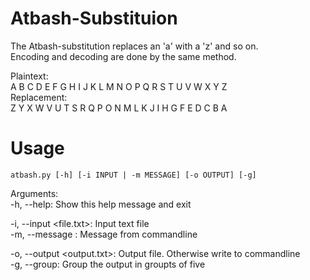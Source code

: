 # Atbash-Substituion  
The Atbash-substitution replaces an 'a' with a 'z' and so on.  
Encoding and decoding are done by the same method.  

Plaintext:  
A B C D E F G H I J K L M N O P Q R S T U V W X Y Z  
Replacement:  
Z Y X W V U T S R Q P O N M L K J I H G F E D C B A  
  
# Usage

    atbash.py [-h] [-i INPUT | -m MESSAGE] [-o OUTPUT] [-g]

Arguments:  
  -h, --help: Show this help message and exit  
  
  -i, --input <file.txt>: Input text file  
  -m, --message <message>: Message from commandline  
  
  -o, --output <output.txt>: Output file. Otherwise write to commandline  
  -g, --group: Group the output in groupts of five  

  
